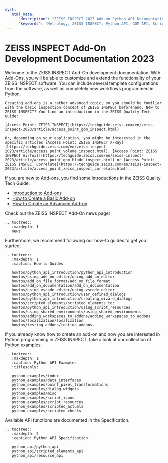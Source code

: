```yaml
---
myst:
   html_meta:
      "description": "ZEISS INSPECT 2023 Add-on Python API Documentation"
      "keywords": "Metrology, ZEISS INSPECT, Python API, GOM API, Scripting, Add-ons, How-tos, Examples, Specification, Documentation"
--- 
```


# ZEISS INSPECT Add-On Development Documentation 2023

Welcome to the ZEISS INSPECT Add-On development documentation. With Add-Ons, you will be able to customize and extend the functionality of your ZEISS INSPECT software. 
You can include several template configurations from the software, as well as completely new workflows programmed in Python.

```{important}
Creating add-ons is a rather advanced topic, so you should be familiar with the basic inspection concept of ZEISS INSPECT beforehand. New to ZEISS INSPECT? You find an introduction in the ZEISS Quality Tech Guide:

[Access Point: ZEISS INSPECT](https://techguide.zeiss.com/en/zeiss-inspect-2023/article/access_point_gom_inspect.html)

Or, depending on your application, you might be interested in the specific articles [Access Point: ZEISS INSPECT X-Ray](https://techguide.zeiss.com/en/zeiss-inspect-2023/article/access_point_volume_inspect.html), [Access Point: ZEISS INSPECT Airfoil](https://techguide.zeiss.com/en/zeiss-inspect-2023/article/access_point_gom_blade_inspect.html) or [Access Point: ZEISS INSPECT Correlate](https://techguide.zeiss.com/en/zeiss-inspect-2023/article/access_point_zeiss_inspect_correlate.html).

```
If you are new to Add-ons, you find some introductions in the ZEISS Quality Tech Guide:

* [Introduction to Add-ons](https://techguide.zeiss.com/en/zeiss-inspect-2023/article/introduction_to_add-ons.html)
* [How to Create a Basic Add-on](https://techguide.zeiss.com/en/zeiss-inspect-2023/article/how_to_create_a_basic_add_on.html)
* [How to Create an Advanced Add-on](https://techguide.zeiss.com/en/zeiss-inspect-2023/article/how_to_create_an_advanced_add_on.html)

Check out the ZEISS INSPECT Add-On news page!

```{eval-rst}
.. toctree::
   :maxdepth: 1
   news
```

Furthermore, we recommend following our how-to guides to get you started.

```{eval-rst}
.. toctree::
   :maxdepth: 1
   :caption: How-to Guides

   howtos/python_api_introduction/python_api_introduction
   howtos/using_add_on_editor/using_add_on_editor
   howtos/add_on_file_format/add_on_file_format
   howtos/add_on_documentation/add_on_documentation
   howtos/using_vscode_editor/using_vscode_editor
   howtos/python_api_introduction/user_defined_dialogs
   howtos/python_api_introduction/creating_wizard_dialogs
   howtos/scripted_elements/scripted_elements_toc
   howtos/python_api_introduction/using_script_resources
   howtos/using_shared_environments/using_shared_environments
   howtos/adding_workspaces_to_addons/adding_workspaces_to_addons
   howtos/localization/localization
   howtos/testing_addons/testing_addons
```


If you already know how to create an add-on and now you are interested in Python programming in ZEISS INSPECT, take a look at our collection of Python examples.

```{eval-rst}
.. toctree::
   :maxdepth: 1
   :caption: Python API Examples
   :titlesonly:

   python_examples/index
   python_examples/data_interfaces
   python_examples/point_pixel_transformations
   python_examples/dialog_widgets
   python_examples/misc
   python_examples/script_icons
   python_examples/script_resources
   python_examples/scripted_actuals
   python_examples/scripted_checks
```

Available API functions are documented in the Specification.

```{eval-rst}
.. toctree::
   :maxdepth: 2
   :caption: Python API Specification

   python_api/python_api
   python_api/scripted_elements_api
   python_api/resource_api
```

